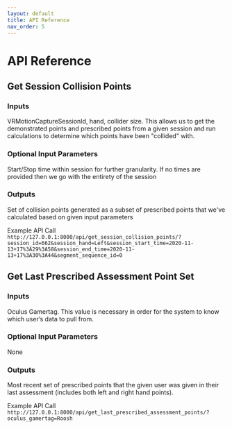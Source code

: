 ```yaml
---
layout: default
title: API Reference
nav_order: 5
---
```


# API Reference

## Get Session Collision Points

### Inputs

VRMotionCaptureSessionId, hand, collider size. This allows us to get the demonstrated points and prescribed points from a given session and run calculations to determine which points have been "collided" with. 

### Optional Input Parameters

Start/Stop time within session for further granularity. If no times are provided then we go with the entirety of the session

### Outputs

Set of collision points generated as a subset of prescribed points that we've calculated based on given input parameters


Example API Call
`
 http://127.0.0.1:8000/api/get_session_collision_points/?session_id=662&session_hand=Left&session_start_time=2020-11-13+17%3A29%3A58&session_end_time=2020-11-13+17%3A30%3A44&segment_sequence_id=0
`

## Get Last Prescribed Assessment Point Set

### Inputs

Oculus Gamertag. This value is necessary in order for the system to know which user’s data to pull from. 

### Optional Input Parameters

None

### Outputs

Most recent set of prescribed points that the given user was given in their last assessment (includes both left and right hand points).

Example API Call
`
http://127.0.0.1:8000/api/get_last_prescribed_assessment_points/?oculus_gamertag=Roosh
`



